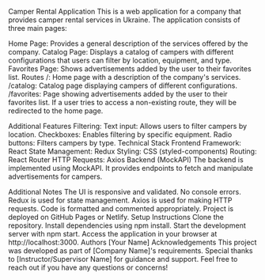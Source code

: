 Camper Rental Application
This is a web application for a company that provides camper rental services in Ukraine. The application consists of three main pages:

Home Page: Provides a general description of the services offered by the company.
Catalog Page: Displays a catalog of campers with different configurations that users can filter by location, equipment, and type.
Favorites Page: Shows advertisements added by the user to their favorites list.
Routes
/: Home page with a description of the company's services.
/catalog: Catalog page displaying campers of different configurations.
/favorites: Page showing advertisements added by the user to their favorites list.
If a user tries to access a non-existing route, they will be redirected to the home page.

Additional Features
Filtering:
Text input: Allows users to filter campers by location.
Checkboxes: Enables filtering by specific equipment.
Radio buttons: Filters campers by type.
Technical Stack
Frontend Framework: React
State Management: Redux
Styling: CSS (styled-components)
Routing: React Router
HTTP Requests: Axios
Backend (MockAPI)
The backend is implemented using MockAPI. It provides endpoints to fetch and manipulate advertisements for campers.

Additional Notes
The UI is responsive and validated.
No console errors.
Redux is used for state management.
Axios is used for making HTTP requests.
Code is formatted and commented appropriately.
Project is deployed on GitHub Pages or Netlify.
Setup Instructions
Clone the repository.
Install dependencies using npm install.
Start the development server with npm start.
Access the application in your browser at http://localhost:3000.
Authors
[Your Name]
Acknowledgements
This project was developed as part of [Company Name]'s requirements.
Special thanks to [Instructor/Supervisor Name] for guidance and support.
Feel free to reach out if you have any questions or concerns!
